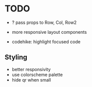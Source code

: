 # TODO

- ? pass props to Row, Col, Row2

- more responsive layout components
- codehike: highlight focused code

## Styling
- better responsivity
- use colorscheme palette
- hide qr when small
